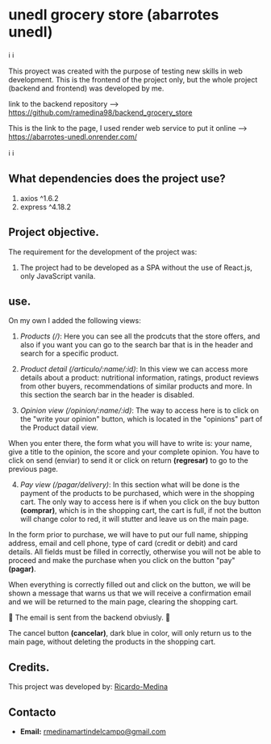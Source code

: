 # unedl grocery store (abarrotes unedl)
:information_source: :information_source: 

This proyect was created with the purpose of testing new skills 
in web development. This is the frontend of the project only, 
but the whole project (backend and frontend) was developed by me.

link to the backend repository --> https://github.com/ramedina98/backend_grocery_store

This is the link to the page, I used render web service to put it 
online --> https://abarrotes-unedl.onrender.com/

:information_source: :information_source: 

## What dependencies does the project use?

1. axios ^1.6.2
2. express ^4.18.2

## Project objective. 

The requirement for the development of the project was: 

1. The project had to be developed as a SPA without the use 
of React.js, only JavaScript vanila.

## use. 

On my own I added the following views: 

1. _Products (/)_: Here you can see all the prodcuts that the store offers, 
and also if you want you can go to the search bar that is in the header
and search for a specific product.

2. _Product detail (/articulo/:name/:id)_: In this view we can access more details about a product: nutritional information, ratings, product reviews from other buyers, recommendations of similar products and more. In this section the search bar in the header is disabled. 

3. _Opinion view (/opinion/:name/:id)_: The way to access here is to click on the "write your opinion" button, which is located in the "opinions" part of the Product datail view.

When you enter there, the form what you will have to write is: your name, give a title to the opinion, the score and your complete opinion. You have to click on send (enviar) to send it or click on return **(regresar)** to go to the previous page.

4. _Pay view (/pagar/delivery)_: In this section what will be done is the payment of the products to be purchased, which were in the shopping cart. The only way to access here is if when you click on the buy button **(comprar)**, which is in the shopping cart, the cart is full, if not the button will change color to red, it will stutter and leave us on the main page.

In the form prior to purchase, we will have to put our full name, shipping address, email and cell phone, type of card (credit or debit) and card details. All fields must be filled in correctly, otherwise you will not be able to proceed and make the purchase when you click on the button "pay" **(pagar)**. 

When everything is correctly filled out and click on the button, we will be shown a message that warns us that we will receive a confirmation email and we will be returned to the main page, clearing the shopping cart. 

:memo: The email is sent from the backend obviusly. :memo:

The cancel button **(cancelar)**, dark blue in color, will only return us to the main page, without deleting the products in the shopping cart.

## Credits.

This project was developed by: [Ricardo-Medina](https://ricardomedina.website/)

## Contacto

- **Email:** rmedinamartindelcampo@gmail.com